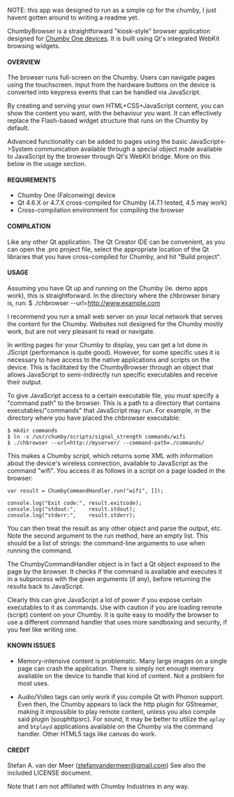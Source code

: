 NOTE: this app was designed to run as a simple cp for the chumby, I just
havent gotten around to writing a readme yet.

ChumbyBrowser is a straightforward "kiosk-style" browser application designed
for [Chumby One devices](http://www.chumby.com/).
It is built using Qt's integrated WebKit browsing widgets.

#### OVERVIEW

The browser runs full-screen on the Chumby. Users can navigate pages using
the touchscreen. Input from the hardware buttons on the device is converted
into keypress events that can be handled via JavaScript.

By creating and serving your own HTML+CSS+JavaScript content, you can show the
content you want, with the behaviour you want. It can effectively replace the
Flash-based widget structure that runs on the Chumby by default.

Advanced functionality can be added to pages using the basic
JavaScript<->System communication available through a special object made
available to JavaScript by the browser through Qt's WebKit bridge.
More on this below in the usage section.


#### REQUIREMENTS

 - Chumby One (Falconwing) device
 - Qt 4.6.X or 4.7.X cross-compiled for Chumby (4.7.1 tested, 4.5 may work)
 - Cross-compilation environment for compiling the browser


#### COMPILATION

Like any other Qt application. The Qt Creator IDE can be convenient, as you
can open the .pro project file, select the appropriate location of the Qt
libraries that you have cross-compiled for Chumby, and hit "Build project".


#### USAGE

Assuming you have Qt up and running on the Chumby (ie. demo apps work), this
is straightforward. In the directory where the chbrowser binary is, run:
    $ ./chbrowser --url=http://www.example.com

I recommend you run a small web server on your local network that serves the
content for the Chumby. Websites not designed for the Chumby mostly work, but
are not very pleasant to read or navigate.

In writing pages for your Chumby to display, you can get a lot done in JScript
(performance is quite good). However, for some specific uses it is necessary
to have access to the native applications and scripts on the device. This is
facilitated by the ChumbyBrowser through an object that allows JavaScript to
semi-indirectly run specific executables and receive their output.

To give JavaScript access to a certain executable file, you must specify a
"command path" to the browser. This is a path to a directory that contains
executables/"commands" that JavaScript may run. For example, in the directory
where you have placed the chbrowser executable:

    $ mkdir commands
    $ ln -s /usr/chumby/scripts/signal_strength commands/wifi
    $ ./chbrowser --url=http://myserver/ --command-path=./commands/

This makes a Chumby script, which returns some XML with information about the
device's wireless connection, available to JavaScript as the command "wifi".
You access it as follows in a script on a page loaded in the browser:
   
    var result = ChumbyCommandHandler.run("wifi", []);

    console.log("Exit code:", result.exitcode);
    console.log("stdout:",    result.stdout);
    console.log("stderr:",    result.stderr);

You can then treat the result as any other object and parse the output, etc.
Note the second argument to the run method, here an empty list. This should be
a list of strings: the command-line arguments to use when running the command.

The ChumbyCommandHandler object is in fact a Qt object exposed to the page by
the browser. It checks if the command is available and executes it in a
subprocess with the given arguments (if any), before returning the results back
to JavaScript.

Clearly this can give JavaScript a lot of power if you expose certain
executables to it as commands. Use with caution if you are loading remote
(script) content on your Chumby. It is quite easy to modify the browser to
use a different command handler that uses more sandboxing and security, if
you feel like writing one.


#### KNOWN ISSUES

 - Memory-intensive content is problematic. Many large images on a single page
   can crash the application. There is simply not enough memory available on
   the device to handle that kind of content. Not a problem for most uses.

 - Audio/Video tags can only work if you compile Qt with Phonon support. Even
   then, the Chumby appears to lack the http plugin for GStreamer, making it
   impossible to play remote content, unless you also compile said plugin
   (souphttpsrc). For sound, it may be better to utilize the `aplay` and
   `btplayd` applications available on the Chumby via the command handler.
   Other HTML5 tags like canvas do work.


#### CREDIT

Stefan A. van der Meer (stefanvandermeer@gmail.com)
See also the included LICENSE document.

Note that I am not affiliated with Chumby Industries in any way.

